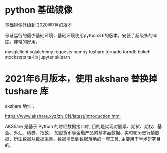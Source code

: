 
# python 基础镜像

基础镜像升级到 2020年7月的版本

保证运行的最少基础环境，基础环境使用python3.6的版本。安装了超级多的lib库。非常的好用。

mysqlclient
sqlalchemy
requests
numpy
tushare
tornado torndb
bokeh
stockstats
ta-lib
jupyter
sklearn

# 2021年6月版本，使用 akshare 替换掉 tushare 库

akshare 地址：

https://www.akshare.xyz/zh_CN/latest/introduction.html

AKShare 是基于 Python 的财经数据接口库, 目的是实现对股票、期货、期权、基金、外汇、债券、指数、
加密货币等金融产品的基本面数据、实时和历史行情数据、衍生数据从数据采集、数据清洗到数据落地的一套工具, 
主要用于学术研究目的。

